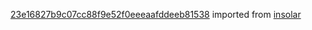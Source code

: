 [23e16827b9c07cc88f9e52f0eeeaafddeeb81538](https://github.com/insolar/insolar/commit/23e16827b9c07cc88f9e52f0eeeaafddeeb81538) imported from [insolar](https://github.com/insolar/insolar)
